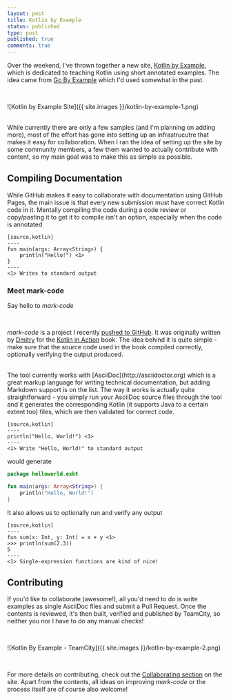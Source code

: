 ```yaml
---
layout: post
title: Kotlin by Example 
status: published
type: post
published: true
comments: true
---
```


Over the weekend, I've thrown together a new site, [Kotlin by Example](https://kotlin.github.io/kotlinbyexample), which is dedicated to teaching Kotlin using short
 annotated examples. The idea came from [Go By Example](https://gobyexample.com) which I'd used somewhat in the past. 

<br/>

![Kotlin by Example Site]({{ site.images }}/kotlin-by-example-1.png)

<br/>
While currently there are only a few samples (and I'm planning on adding more), most of the effort has gone into setting up an infrastrucutre that makes it easy
for collaboration. When I ran the idea of setting up the site by some community members, a few them wanted to actually contribute with content, so my main goal was to make this as 
 simple as possible. 

## Compiling Documentation

While GitHub makes it easy to collaborate with documentation using GitHub Pages, the main issue is that every new submission must have correct Kotlin code in it. Mentally compiling 
the code during a code review or copy/pasting it to get it to compile isn't an option, especially when the code is annotated

```asciidoc
[source,kotlin]
----
fun main(args: Array<String>) {
    println("Hello!") <1>
}
----
<1> Writes to standard output
```

### Meet mark-code

Say hello to *mark-code*

<br/>

*mark-code* is a project I recently [pushed to GitHub](https://github.com/hhariri/mark-code). It was originally written by [Dmitry](https://twitter.com/intelliyole) for the [Kotlin in Action](https://www.manning.com/books/kotlin-in-action) book. 
 The idea behind it is quite simple - make sure that the source code used in the book compiled correctly, optionally verifying the output produced. 
 
<br/>
The tool currently works with [AsciiDoc](http://asciidoctor.org) which is a great markup language for writing technical documentation, but adding Markdown support is on the list. The way it works 
is actually quite straightforward - you simply run your AsciiDoc source files through the tool and it generates the corresponding Kotlin (it supports Java to a certain extent too) files, which are then validated for correct
code.

```asciidoc
[source,kotlin]
----
println("Hello, World!") <1>
----
<1> Write "Hello, World!" to standard output
```
would generate

```kotlin
package helloworld.exkt

fun main(args: Array<String>) {
    println("Hello, World!")
}
```

It also allows us to optionally run and verify any output

```asciidoc
[source,kotlin]
----
fun sum(x: Int, y: Int) = x + y <1>
>>> println(sum(2,3))
5
----
<1> Single-expression functions are kind of nice!
```
 
## Contributing 

If you'd like to collaborate (awesome!), all you'd need to do is write examples as single AsciiDoc files and submit a Pull Request. Once the contents is reviewed,
it's then built, verified and published by TeamCity, so neither you nor I have to do any manual checks! 

<br/>

![Kotlin By Example - TeamCity]({{ site.images }}/kotlin-by-example-2.png)

<br/>

For more details on contributing, check out the [Collaborating section](https://kotlin.github.io/kotlinbyexample/#_contributing) on the site. Apart from the contents, all ideas on improving *mark-code* or the process itself are of course also welcome! 




 


